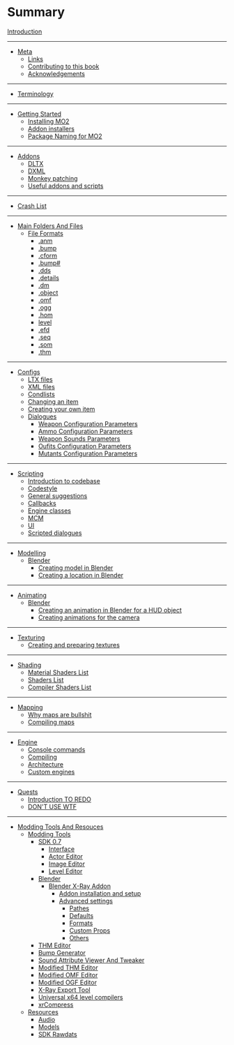 # Summary

[Introduction](README.md)

___

- [Meta](meta/README.md)
    - [Links](meta/links.md)
    - [Contributing to this book](meta/contributing/README.md)
    - [Acknowledgements](meta/acknowledgements.md)

___

- [Terminology](terminology/terminology.md)

___

- [Getting Started](getting-started/README.md)
    - [Installing MO2](getting-started/installing-mo2.md)
    - [Addon installers](getting-started/addon-installers.md)
    - [Package Naming for MO2](getting-started/package-naming.md)    

___

- [Addons]()
    - [DLTX](addons/dltx.md)
    - [DXML](addons/dxml.md)
    - [Monkey patching](addons/monkey-patching.md)
    - [Useful addons and scripts](addons/useful-addons-and-scripts.md)

___

- [Crash List](crashes/crashes-list.md)

___

- [Main Folders And Files](main-folders-and-files/README.md)
    - [File Formats](main-folders-and-files/file-formats/README.md)
        - [.anm](main-folders-and-files/file-formats/anm.md)
        - [.bump](main-folders-and-files/file-formats/bump.md)
        - [.cform](main-folders-and-files/file-formats/cform.md)
        - [.bump#](main-folders-and-files/file-formats/bump_hash.md)
        - [.dds](main-folders-and-files/file-formats/dds.md)
        - [.details](main-folders-and-files/file-formats/detals.md)
        - [.dm](main-folders-and-files/file-formats/dm.md)
        - [.object](main-folders-and-files/file-formats/object.md)
        - [.omf](main-folders-and-files/file-formats/omf.md)
        - [.ogg](main-folders-and-files/file-formats/ogg.md)
        - [.hom](main-folders-and-files/file-formats/hom.md)
        - [level](main-folders-and-files/file-formats/level.md)
        - [.efd](main-folders-and-files/file-formats/efd.md)
        - [.seq](main-folders-and-files/file-formats/seq.md)
        - [.som](main-folders-and-files/file-formats/som.md)
        - [.thm](main-folders-and-files/file-formats/thm.md)

___

- [Configs]()
    - [LTX files](configs/ltx-files.md)
    - [XML files](configs/xml-files.md)
    - [Condlists](configs/condlists.md)
    - [Changing an item]()
    - [Creating your own item]()
    - [Dialogues]()
        - [Weapon Configuration Parameters](configs/items/weapons/w_(weapon).ltx.md)
        - [Ammo Configuration Parameters](configs/items/weapons/weapon_ammo.ltx.md)
        - [Weapon Sounds Parameters](configs/items/weapons/weapon_sounds.ltx.md)
        - [Oufits Configuration Parameters](configs/items/outfits/o_(outfit).ltx.md)
        - [Mutants Configuration Parameters](configs/creatures/m_(mutant).ltx.md)

___

- [Scripting]()
    - [Introduction to codebase]()
    - [Codestyle]()
    - [General suggestions]()
    - [Callbacks]()
    - [Engine classes]()
    - [MCM]()
    - [UI]()
    - [Scripted dialogues]()

___

- [Modelling]()
    - [Blender](blender/README.md)
        - [Creating model in Blender](blender/creating-model-in-blender.md)
        - [Creating a location in Blender](blender/creating-a-location-in-blender.md)

___

- [Animating]()
    - [Blender](blender/README.md)
        - [Creating an animation in Blender for a HUD object](blender/creating-hud-animation-in-blender.md)
        - [Creating animations for the camera](blender/creating-camera-animations.md)

___

- [Texturing](texturing/README.md)
    - [Creating and preparing textures](texturing/сreating-and-preparing-textures.md)

___

- [Shading](shaders/README.md)
    - [Material Shaders List](shaders/shaders-list/materials-list.md)
    - [Shaders List](shaders/shaders-list/shaders-list.md)
    - [Compiler Shaders List](shaders/shaders-list/compiler-shaders-list.md)

___

- [Mapping](mapping/README.md)
    - [Why maps are bullshit]()
    - [Compiling maps](mapping/compiling-maps.md)

___

- [Engine](engine/README.md)
    - [Console commands](engine/console-commands.md)
    - [Compiling]()
    - [Architecture]()
    - [Custom engines](engine/custom-engines-list.md)

___

- [Quests](quests/README.md)
    - [Introduction TO REDO](quests/introduction.md)
    - [DON'T USE WTF]()

___

- [Modding Tools And Resouces](modding-tools-and-resources/README.md)
    - [Modding Tools](modding-tools-and-resources/modding-tools/modding-tools.md)
        - [SDK 0.7](sdk/README.md)
            - [Interface](sdk/interface.md)
            - [Actor Editor](sdk/actor-editor.md)
            - [Image Editor](sdk/image-editor.md)
            - [Level Editor](sdk/level-editor.md)
        - [Blender](blender/README.md)
            - [Blender X-Ray Addon](blender/blender-x-ray-addon-summary.md)
                - [Addon installation and setup](blender/addon-installation-and-setup.md)
                - [Advanced settings](blender/addon-settings-options/README.md)
                    - [Pathes](blender/addon-settings-options/pathes.md)
                    - [Defaults](blender/addon-settings-options/defaults.md)
                    - [Formats](blender/addon-settings-options/formats.md)
                    - [Custom Props](blender/addon-settings-options/custom-props.md)
                    - [Others](blender/addon-settings-options/others.md)
        - [THM Editor](modding-tools-and-resources/modding-tools/thm-editor-by-i-love-kfc.md)
        - [Bump Generator](modding-tools-and-resources/modding-tools/bump-generator.md)
        - [Sound Attribute Viewer And Tweaker](modding-tools-and-resources/modding-tools/savandt.md)
        - [Modified THM Editor](modding-tools-and-resources/modding-tools/thm-editor-by-valerok.md)
        - [Modified OMF Editor](modding-tools-and-resources/modding-tools/omf-editor-by-valerok.md)
        - [Modified OGF Editor](modding-tools-and-resources/modding-tools/ogf-editor-by-valerok.md)
        - [X-Ray Export Tool](modding-tools-and-resources/modding-tools/xray-export-tool.md)
        - [Universal x64 level compilers](modding-tools-and-resources/modding-tools/universal-x64-level-compilers.md)
        - [xrCompress](modding-tools-and-resources/modding-tools/xrcompress-by-i-love-kfc.md)
    - [Resources](modding-tools-and-resources/resources/README.md)
        - [Audio](modding-tools-and-resources/resources/audio.md)
        - [Models](modding-tools-and-resources/resources/models-objects-locations.md)
        - [SDK Rawdats](modding-tools-and-resources/resources/sdk-rawdatas.md)